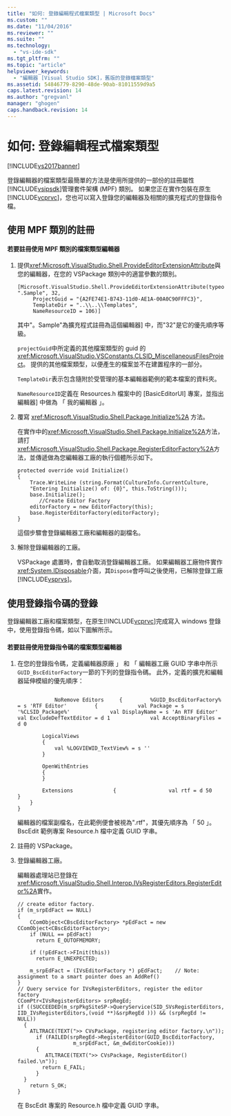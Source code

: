 ```yaml
---
title: "如何: 登錄編輯程式檔案類型 | Microsoft Docs"
ms.custom: ""
ms.date: "11/04/2016"
ms.reviewer: ""
ms.suite: ""
ms.technology: 
  - "vs-ide-sdk"
ms.tgt_pltfrm: ""
ms.topic: "article"
helpviewer_keywords: 
  - "編輯器 [Visual Studio SDK]，舊版的登錄檔案類型"
ms.assetid: 54846779-8290-48de-90ab-81011559d9a5
caps.latest.revision: 14
ms.author: "gregvanl"
manager: "ghogen"
caps.handback.revision: 14
---
```

# 如何: 登錄編輯程式檔案類型
[!INCLUDE[vs2017banner](../code-quality/includes/vs2017banner.md)]

登錄編輯器的檔案類型最簡單的方法是使用所提供的一部份的註冊屬性[!INCLUDE[vsipsdk](../extensibility/includes/vsipsdk_md.md)]管理套件架構 \(MPF\) 類別。  如果您正在實作包裝在原生[!INCLUDE[vcprvc](../debugger/includes/vcprvc_md.md)]，您也可以寫入登錄您的編輯器及相關的擴充程式的登錄指令檔。  
  
## 使用 MPF 類別的註冊  
  
#### 若要註冊使用 MPF 類別的檔案類型編輯器  
  
1.  提供<xref:Microsoft.VisualStudio.Shell.ProvideEditorExtensionAttribute>與您的編輯器，在您的 VSPackage 類別中的適當參數的類別。  
  
    ```  
    [Microsoft.VisualStudio.Shell.ProvideEditorExtensionAttribute(typeof(EditorFactory), ".Sample", 32,   
         ProjectGuid = "{A2FE74E1-B743-11d0-AE1A-00A0C90FFFC3}",   
         TemplateDir = "..\\..\\Templates",   
         NameResourceID = 106)]  
    ```  
  
     其中"。Sample"為擴充程式註冊為這個編輯器\] 中，而"32"是它的優先順序等級。  
  
     `projectGuid`中所定義的其他檔案類型的 guid 的<xref:Microsoft.VisualStudio.VSConstants.CLSID_MiscellaneousFilesProject>。  提供的其他檔案類型，以便產生的檔案並不在建置程序的一部分。  
  
     `TemplateDir`表示包含隨附於受管理的基本編輯器範例的範本檔案的資料夾。  
  
     `NameResourceID`定義在 Resources.h 檔案中的 \[BasicEditorUI\] 專案，並指出編輯器\] 中做為 「 我的編輯器 」。  
  
2.  覆寫 <xref:Microsoft.VisualStudio.Shell.Package.Initialize%2A> 方法。  
  
     在實作中的<xref:Microsoft.VisualStudio.Shell.Package.Initialize%2A>方法，請打<xref:Microsoft.VisualStudio.Shell.Package.RegisterEditorFactory%2A>方法，並傳遞做為您編輯器工廠的執行個體所示如下。  
  
    ```  
    protected override void Initialize()  
    {  
        Trace.WriteLine (string.Format(CultureInfo.CurrentCulture,   
        "Entering Initialize() of: {0}", this.ToString()));  
        base.Initialize();  
           //Create Editor Factory  
        editorFactory = new EditorFactory(this);  
        base.RegisterEditorFactory(editorFactory);  
    }  
    ```  
  
     這個步驟會登錄編輯器工廠和編輯器的副檔名。  
  
3.  解除登錄編輯器的工廠。  
  
     VSPackage 處置時，會自動取消登錄編輯器工廠。  如果編輯器工廠物件實作<xref:System.IDisposable>介面，其`Dispose`會呼叫之後使用，已解除登錄工廠[!INCLUDE[vsprvs](../code-quality/includes/vsprvs_md.md)]。  
  
## 使用登錄指令碼的登錄  
 登錄編輯器工廠和檔案類型，在原生[!INCLUDE[vcprvc](../debugger/includes/vcprvc_md.md)]完成寫入 windows 登錄中，使用登錄指令碼，如以下圖解所示。  
  
#### 若要註冊使用登錄指令碼的檔案類型編輯器  
  
1.  在您的登錄指令碼，定義編輯器原廠 」 和 「 編輯器工廠 GUID 字串中所示`GUID_BscEditorFactory`一節的下列的登錄指令碼。  此外，定義的擴充和編輯器延伸模組的優先順序：  
  
    ```  
  
                NoRemove Editors     {         %GUID_BscEditorFactory% = s 'RTF Editor'         {             val Package = s '%CLSID_Package%'             val DisplayName = s 'An RTF Editor'             val ExcludeDefTextEditor = d 1             val AcceptBinaryFiles = d 0  
  
            LogicalViews  
            {  
                val %LOGVIEWID_TextView% = s ''  
            }  
  
            OpenWithEntries  
            {  
            }  
  
            Extensions             {                 val rtf = d 50             }  
        }  
    }  
    ```  
  
     編輯器的檔案副檔名，在此範例便會被視為".rtf"，其優先順序為 「 50 」。  BscEdit 範例專案 Resource.h 檔中定義 GUID 字串。  
  
2.  註冊的 VSPackage。  
  
3.  登錄編輯器工廠。  
  
     編輯器處理站已登錄在<xref:Microsoft.VisualStudio.Shell.Interop.IVsRegisterEditors.RegisterEditor%2A>實作。  
  
    ```  
    // create editor factory.  
    if (m_srpEdFact == NULL)   
    {  
        CComObject<CBscEditorFactory> *pEdFact = new CComObject<CBscEditorFactory>;  
        if (NULL == pEdFact)  
          return E_OUTOFMEMORY;  
  
        if (!pEdFact->FInit(this))  
          return E_UNEXPECTED;  
  
        m_srpEdFact = (IVsEditorFactory *) pEdFact;    // Note: assignment to a smart pointer does an AddRef()  
    }  
    // Query service for IVsRegisterEditors, register the editor factory  
    CComPtr<IVsRegisterEditors> srpRegEd;  
    if ((SUCCEEDED(m_srpPkgSiteSP->QueryService(SID_SVsRegisterEditors, IID_IVsRegisterEditors,(void **)&srpRegEd ))) && (srpRegEd != NULL))  
      {  
        ATLTRACE(TEXT(">> CVsPackage, registering editor factory.\n"));  
          if (FAILED(srpRegEd->RegisterEditor(GUID_BscEditorFactory,  
                      m_srpEdFact, &m_dwEditorCookie)))   
          {  
             ATLTRACE(TEXT(">> CVsPackage, RegisterEditor() failed.\n"));  
            return E_FAIL;  
          }  
      }  
        return S_OK;  
    }  
    ```  
  
     在 BscEdit 專案的 Resource.h 檔中定義 GUID 字串。